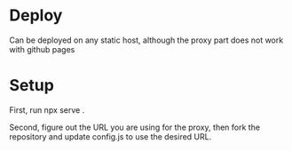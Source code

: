 # Deploy
Can be deployed on any static host, although the proxy part does not work with github pages

# Setup
First, run npx serve .

Second, figure out the URL you are using for the proxy, then fork the repository and update config.js to use the desired URL.
